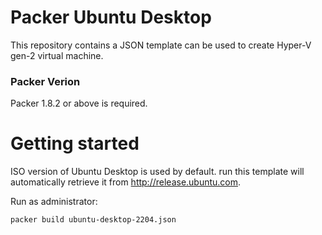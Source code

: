 # Packer Ubuntu Desktop
This repository contains a JSON template can be used to create Hyper-V gen-2 virtual machine. 

### Packer Verion
Packer 1.8.2 or above is required.

# Getting started
ISO version of Ubuntu Desktop is used by default. run this template will automatically retrieve it from http://release.ubuntu.com.

Run as administrator: 
```
packer build ubuntu-desktop-2204.json
```
